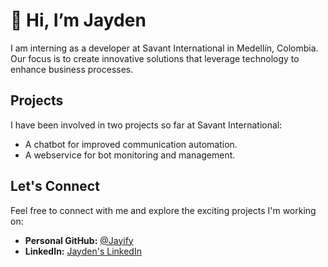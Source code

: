 # 👋 Hi, I’m Jayden

I am interning as a developer at Savant International in Medellín, Colombia. Our focus is to create innovative solutions that leverage technology to enhance business processes.

## Projects

I have been involved in two projects so far at Savant International:

- A chatbot for improved communication automation.
- A webservice for bot monitoring and management.

## Let's Connect

Feel free to connect with me and explore the exciting projects I'm working on:

- **Personal GitHub:** [@Jayify](https://github.com/Jayify)
- **LinkedIn:** [Jayden's LinkedIn](https://www.linkedin.com/in/jayden-houghton/)
